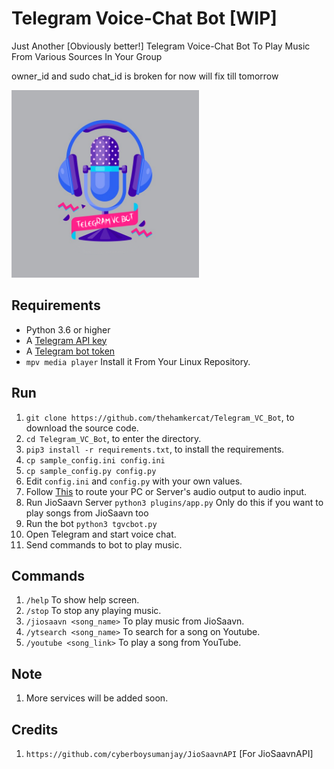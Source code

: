 # Telegram Voice-Chat Bot [WIP]

Just Another [Obviously better!] Telegram Voice-Chat Bot To Play Music From Various Sources In Your Group

owner_id and sudo chat_id is broken for now will fix till tomorrow

<img src="tg_vc_bot.png" width="300" height="300">

## Requirements

- Python 3.6 or higher
- A [Telegram API key](//docs.pyrogram.org/intro/setup#api-keys)
- A [Telegram bot token](//t.me/botfather)
- `mpv media player` Install it From Your Linux Repository.

## Run

1. `git clone https://github.com/thehamkercat/Telegram_VC_Bot`, to download the source code.
2. `cd Telegram_VC_Bot`, to enter the directory.
3. `pip3 install -r requirements.txt`, to install the requirements.
4. `cp sample_config.ini config.ini`
5. `cp sample_config.py config.py`
5. Edit `config.ini` and `config.py` with your own values.
6. Follow [This](https://unix.stackexchange.com/questions/82259/how-to-pipe-audio-output-to-mic-input) to route your PC or Server's audio output to audio input.
7. Run JioSaavn Server `python3 plugins/app.py` Only do this if you want to play songs from JioSaavn too 
8. Run the bot `python3 tgvcbot.py`
9. Open Telegram and start voice chat.
10. Send commands to bot to play music.


## Commands

1. `/help` To show help screen.
2. `/stop` To stop any playing music. 
3. `/jiosaavn <song_name>` To play music from JioSaavn.
4. `/ytsearch <song_name>` To search for a song on Youtube.
5. `/youtube <song_link>` To play a song from YouTube.


## Note

1. More services will be added soon.

## Credits
1. `https://github.com/cyberboysumanjay/JioSaavnAPI` [For JioSaavnAPI]
